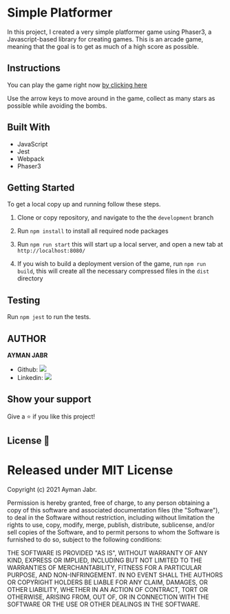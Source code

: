 # Simple Platformer

In this project, I created a very simple platformer game using Phaser3, a Javascript-based library for creating games. This is an arcade game, meaning that the goal is to get as much of a high score as possible.

## Instructions

You can play the game right now [by clicking here](https://simple-platform-jumper.netlify.app/)

Use the arrow keys to move around in the game, collect as many stars as possible while avoiding the bombs.

## Built With

- JavaScript
- Jest
- Webpack
- Phaser3

## Getting Started

To get a local copy up and running follow these steps.

1. Clone or copy repository, and navigate to the the `development` branch

2. Run `npm install` to install all required node packages

3. Run `npm run start` this will start up a local server, and open a new tab at `http://localhost:8080/`

4. If you wish to build a deployment version of the game, run `npm run build`, this will create all the necessary compressed files in the `dist` directory

## Testing

Run `npm jest` to run the tests.


## AUTHOR

**AYMAN JABR**

- Github: [![](https://img.shields.io/badge/GitHub-100000?style=for-the-badge&logo=github&logoColor=white)](https://github.com/AymanJabr/)
- Linkedin: [![](https://img.shields.io/badge/LinkedIn-0077B5?style=for-the-badge&logo=linkedin&logoColor=white)](https://www.linkedin.com/in/ayman-jabr/)


## Show your support

Give a ⭐️ if you like this project!

## License :memo:
# Released under MIT License

Copyright (c) 2021 Ayman Jabr.

Permission is hereby granted, free of charge, to any person obtaining a copy of this software and associated documentation files (the "Software"), to deal in the Software without restriction, including without limitation the rights to use, copy, modify, merge, publish, distribute, sublicense, and/or sell copies of the Software, and to permit persons to whom the Software is furnished to do so, subject to the following conditions:

THE SOFTWARE IS PROVIDED "AS IS", WITHOUT WARRANTY OF ANY KIND, EXPRESS OR IMPLIED, INCLUDING BUT NOT LIMITED TO THE WARRANTIES OF MERCHANTABILITY, FITNESS FOR A PARTICULAR PURPOSE, AND NON-INFRINGEMENT. IN NO EVENT SHALL THE AUTHORS OR COPYRIGHT HOLDERS BE LIABLE FOR ANY CLAIM, DAMAGES, OR OTHER LIABILITY, WHETHER IN AN ACTION OF CONTRACT, TORT OR OTHERWISE, ARISING FROM, OUT OF, OR IN CONNECTION WITH THE SOFTWARE OR THE USE OR OTHER DEALINGS IN THE SOFTWARE.